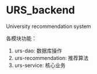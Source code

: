 # URS_backend
University recommendation system

各模块功能：
1. urs-dao: 数据库操作
2. urs-recommendation: 推荐算法
3. urs-service: 核心业务
